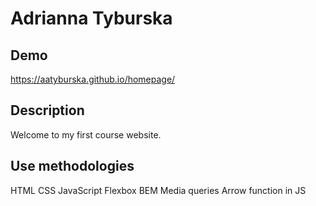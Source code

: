 # Adrianna Tyburska

## Demo

https://aatyburska.github.io/homepage/

## Description

Welcome to my first course website.

## Use methodologies

HTML
CSS
JavaScript
Flexbox
BEM
Media queries
Arrow function in JS
